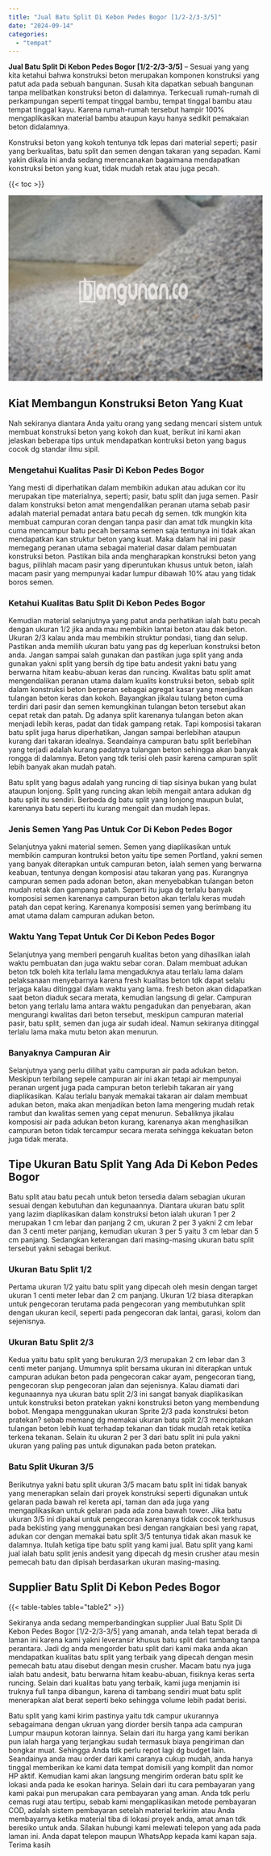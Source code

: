 ```yaml
---
title: "Jual Batu Split Di Kebon Pedes Bogor [1/2-2/3-3/5]"
date: "2024-09-14"
categories: 
  - "tempat"
---
```


**Jual Batu Split Di Kebon Pedes Bogor \[1/2-2/3-3/5\]** – Sesuai yang yang kita ketahui bahwa konstruksi beton merupakan komponen konstruksi yang patut ada pada sebuah bangunan. Susah kita dapatkan sebuah bangunan tanpa melibatkan konstruksi beton di dalamnya. Terkecuali rumah-rumah di perkampungan seperti tempat tinggal bambu, tempat tinggal bambu atau tempat tinggal kayu. Karena rumah-rumah tersebut hampir 100% mengaplikasikan material bambu ataupun kayu hanya sedikit pemakaian beton didalamnya.

Konstruksi beton yang kokoh tentunya tdk lepas dari material seperti; pasir yang berkualitas, batu split dan semen dengan takaran yang sepadan. Kami yakin dikala ini anda sedang merencanakan bagaimana mendapatkan konstruksi beton yang kuat, tidak mudah retak atau juga pecah.

{{< toc >}}

![Jual Batu Split Di Kebon Pedes Bogor [1/2-2/3-3/5]](/images/jual-batu-split-34.png)

## Kiat Membangun Konstruksi Beton Yang Kuat

Nah sekiranya diantara Anda yaitu orang yang sedang mencari sistem untuk membuat konstruksi beton yang kokoh dan kuat, berikut ini kami akan jelaskan beberapa tips untuk mendapatkan kontruksi beton yang bagus cocok dg standar ilmu sipil.

### Mengetahui Kualitas Pasir Di Kebon Pedes Bogor

Yang mesti di diperhatikan dalam membikin adukan atau adukan cor itu merupakan tipe materialnya, seperti; pasir, batu split dan juga semen. Pasir dalam konstruksi beton amat mengendalikan peranan utama sebab pasir adalah material pemadat antara batu pecah dg semen. tdk mungkin kita membuat campuran coran dengan tanpa pasir dan amat tdk mungkin kita cuma mencampur batu pecah bersama semen saja tentunya ini tidak akan mendapatkan kan struktur beton yang kuat. Maka dalam hal ini pasir memegang peranan utama sebagai material dasar dalam pembuatan konstruksi beton. Pastikan bila anda mengharapkan konstruksi beton yang bagus, pilihlah macam pasir yang diperuntukan khusus untuk beton, ialah macam pasir yang mempunyai kadar lumpur dibawah 10% atau yang tidak boros semen.

### Ketahui Kualitas Batu Split Di Kebon Pedes Bogor

Kemudian material selanjutnya yang patut anda perhatikan ialah batu pecah dengan ukuran 1/2 jika anda mau membikin lantai beton atau dak beton. Ukuran 2/3 kalau anda mau membikin struktur pondasi, tiang dan selup. Pastikan anda memilih ukuran batu yang pas dg keperluan konstruksi beton anda. Jangan sampai salah gunakan dan pastikan juga split yang anda gunakan yakni split yang bersih dg tipe batu andesit yakni batu yang berwarna hitam keabu-abuan keras dan runcing. Kwalitas batu split amat mengendalikan peranan utama dalam kualits konstruksi beton, sebab split dalam konstruksi beton berperan sebagai agregat kasar yang menjadikan tulangan beton keras dan kokoh. Bayangkan jikalau tulang beton cuma terdiri dari pasir dan semen kemungkinan tulangan beton tersebut akan cepat retak dan patah. Dg adanya split karenanya tulangan beton akan menjadi lebih keras, padat dan tidak gampang retak. Tapi komposisi takaran batu split juga harus diperhatikan, Jangan sampai berlebihan ataupun kurang dari takaran idealnya. Seandainya campuran batu split berlebihan yang terjadi adalah kurang padatnya tulangan beton sehingga akan banyak rongga di dalamnya. Beton yang tdk terisi oleh pasir karena campuran split lebih banyak akan mudah patah.

Batu split yang bagus adalah yang runcing di tiap sisinya bukan yang bulat ataupun lonjong. Split yang runcing akan lebih mengait antara adukan dg batu split itu sendiri. Berbeda dg batu split yang lonjong maupun bulat, karenanya batu seperti itu kurang mengait dan mudah lepas.

### Jenis Semen Yang Pas Untuk Cor Di Kebon Pedes Bogor

Selanjutnya yakni material semen. Semen yang diaplikasikan untuk membikin campuran kontruksi beton yaitu tipe semen Portland, yakni semen yang banyak diterapkan untuk campuran beton, ialah semen yang berwarna keabuan, tentunya dengan komposisi atau takaran yang pas. Kurangnya campuran semen pada adonan beton, akan menyebabkan tulangan beton mudah retak dan gampang patah. Seperti itu juga dg terlalu banyak komposisi semen karenanya campuran beton akan terlalu keras mudah patah dan cepat kering. Karenanya komposisi semen yang berimbang itu amat utama dalam campuran adukan beton.

### Waktu Yang Tepat Untuk Cor Di Kebon Pedes Bogor

Selanjutnya yang memberi pengaruh kualitas beton yang dihasilkan ialah waktu pembuatan dan juga waktu sebar coran. Dalam membuat adukan beton tdk boleh kita terlalu lama mengaduknya atau terlalu lama dalam pelaksanaan menyebarnya karena fresh kualitas beton tdk dapat selalu terjaga kalau ditinggal dalam waktu yang lama. fresh beton akan didapatkan saat beton diaduk secara merata, kemudian langsung di gelar. Campuran beton yang terlalu lama antara waktu pengadukan dan penyebaran, akan mengurangi kwalitas dari beton tersebut, meskipun campuran material pasir, batu split, semen dan juga air sudah ideal. Namun sekiranya ditinggal terlalu lama maka mutu beton akan menurun.

### Banyaknya Campuran Air

Selanjutnya yang perlu dilihat yaitu campuran air pada adukan beton. Meskipun terbilang sepele campuran air ini akan tetapi air mempunyai peranan urgent juga pada campuran beton terlebih takaran air yang diaplikasikan. Kalau terlalu banyak memakai takaran air dalam membuat adukan beton, maka akan menjadikan beton lama mengering mudah retak rambut dan kwalitas semen yang cepat menurun. Sebaliknya jikalau komposisi air pada adukan beton kurang, karenanya akan menghasilkan campuran beton tidak tercampur secara merata sehingga kekuatan beton juga tidak merata.

## Tipe Ukuran Batu Split Yang Ada Di Kebon Pedes Bogor

Batu split atau batu pecah untuk beton tersedia dalam sebagian ukuran sesuai dengan kebutuhan dan kegunaannya. Diantara ukuran batu split yang lazim diaplikasikan dalam konstruksi beton ialah ukuran 1 per 2 merupakan 1 cm lebar dan panjang 2 cm, ukuran 2 per 3 yakni 2 cm lebar dan 3 centi meter panjang, kemudian ukuran 3 per 5 yaitu 3 cm lebar dan 5 cm panjang. Sedangkan keterangan dari masing-masing ukuran batu split tersebut yakni sebagai berikut.

### Ukuran Batu Split 1/2

Pertama ukuran 1/2 yaitu batu split yang dipecah oleh mesin dengan target ukuran 1 centi meter lebar dan 2 cm panjang. Ukuran 1/2 biasa diterapkan untuk pengecoran terutama pada pengecoran yang membutuhkan split dengan ukuran kecil, seperti pada pengecoran dak lantai, garasi, kolom dan sejenisnya.

### Ukuran Batu Split 2/3

Kedua yaitu batu split yang berukuran 2/3 merupakan 2 cm lebar dan 3 centi meter panjang. Umumnya split bersama ukuran ini diterapkan untuk campuran adukan beton pada pengecoran cakar ayam, pengecoran tiang, pengecoran slup pengecoran jalan dan sejenisnya. Kalau diamati dari kegunaannya nya ukuran batu split 2/3 ini sangat banyak diaplikasikan untuk konstruksi beton pratekan yakni konstruksi beton yang membendung bobot. Mengapa menggunakan ukuran Sprite 2/3 pada konstruksi beton pratekan? sebab memang dg memakai ukuran batu split 2/3 menciptakan tulangan beton lebih kuat terhadap tekanan dan tidak mudah retak ketika terkena tekanan. Selain itu ukuran 2 per 3 dari batu split ini pula yakni ukuran yang paling pas untuk digunakan pada beton pratekan.

### Batu Split Ukuran 3/5

Berikutnya yakni batu split ukuran 3/5 macam batu split ini tidak banyak yang menerapkan selain dari proyek konstruksi seperti digunakan untuk gelaran pada bawah rel kereta api, taman dan ada juga yang mengaplikasikan untuk gelaran pada ada zona bawah tower. Jika batu ukuran 3/5 ini dipakai untuk pengecoran karenanya tidak cocok terkhusus pada bekisting yang menggunakan besi dengan rangkaian besi yang rapat, adukan cor dengan memakai batu split 3/5 tentunya tidak akan masuk ke dalamnya. Itulah ketiga tipe batu split yang kami jual. Batu split yang kami jual ialah batu split jenis andesit yang dipecah dg mesin crusher atau mesin pemecah batu dan dipisah berdasarkan ukuran masing-masing.

## Supplier Batu Split Di Kebon Pedes Bogor

{{< table-tables table="table2" >}}

Sekiranya anda sedang memperbandingkan supplier Jual Batu Split Di Kebon Pedes Bogor \[1/2-2/3-3/5\] yang amanah, anda telah tepat berada di laman ini karena kami yakni leveransir khusus batu split dari tambang tanpa perantara. Jadi dg anda mengorder batu split dari kami maka anda akan mendapatkan kualitas batu split yang terbaik yang dipecah dengan mesin pemecah batu atau disebut dengan mesin crusher. Macam batu nya juga ialah batu andesit, batu berwarna hitam keabu-abuan, fisiknya keras serta runcing. Selain dari kualitas batu yang terbaik, kami juga menjamin isi truknya full tanpa dibangun, karena di tambang sendiri muat batu split menerapkan alat berat seperti beko sehingga volume lebih padat berisi.

Batu split yang kami kirim pastinya yaitu tdk campur ukurannya sebagaimana dengan ukruan yang diorder bersih tanpa ada campuran Lumpur maupun kotoran lainnya. Selain dari itu harga yang kami berikan pun ialah harga yang terjangkau sudah termasuk biaya pengiriman dan bongkar muat. Sehingga Anda tdk perlu repot lagi dg budget lain. Seandainya anda mau order dari kami caranya cukup mudah, anda hanya tinggal memberikan ke kami data tempat domisili yang komplit dan nomor HP aktif. Kemudian kami akan langsung mengirim orderan batu split ke lokasi anda pada ke esokan harinya. Selain dari itu cara pembayaran yang kami pakai pun merupakan cara pembayaran yang aman. Anda tdk perlu cemas rugi atau tertipu, sebab kami mengaplikasikan metode pembayaran COD, adalah sistem pembayaran setelah material terkirim atau Anda membayarnya ketika material tiba di lokasi proyek anda, amat aman tdk beresiko untuk anda. Silakan hubungi kami melewati telepon yang ada pada laman ini. Anda dapat telepon maupun WhatsApp kepada kami kapan saja. Terima kasih
